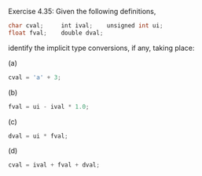 Exercise 4.35: Given the following definitions,

```cpp
char cval;     int ival;    unsigned int ui;
float fval;    double dval;
```

identify the implicit type conversions, if any, taking place:

(a) 
```cpp
cval = 'a' + 3;
```
(b)
```cpp
fval = ui - ival * 1.0;
```
(c) 
```cpp
dval = ui * fval;
```
(d)
```cpp
cval = ival + fval + dval;
```
